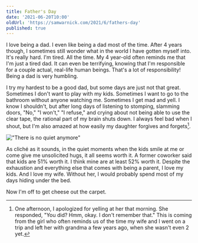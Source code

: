 ```yaml
---
title: Father's Day
date: '2021-06-20T10:00'
oldUrl: 'https://samwarnick.com/2021/6/fathers-day'
published: true
---
```


I love being a dad. I even like being a dad most of the time. After 4 years though, I sometimes still wonder what in the world I have gotten myself into. It's really hard. I'm tired. All the time. My 4 year-old often reminds me that I'm just a tired dad. It can even be terrifying, knowing that I'm responsible for a couple actual, real-life human beings. That's a lot of responsibility! Being a dad is very humbling.

I try my hardest to be a good dad, but some days are just not that great. Sometimes I don't want to play with my kids. Sometimes I want to go to the bathroom without anyone watching me. Sometimes I get mad and yell. I know I shouldn't, but after long days of listening to stomping, slamming doors, "No," "I won't," "I refuse," and crying about not being able to use the clear tape, the rational part of my brain shuts down. I always feel bad when I shout, but I'm also amazed at how easily my daughter forgives and forgets[^1].

!["There is no quiet anymore"](https://samwarnick.com/media/jATjOVM.jpeg)

As cliché as it sounds, in the quiet moments when the kids smile at me or come give me unsolicited hugs, it all seems worth it. A former coworker said that kids are 51% worth it. I think mine are at least 52% worth it. Despite the exhaustion and everything else that comes with being a parent, I love my kids. And I love my wife. Without her, I would probably spend most of my days hiding under the bed.

Now I'm off to get cheese out the carpet.

[^1]: One afternoon, I apologized for yelling at her that morning. She responded, "You did? Hmm, okay. I don't remember that." This is coming from the girl who often reminds us of the time my wife and I went on a trip and left her with grandma a few years ago, when she wasn't even 2 yet.
